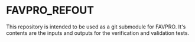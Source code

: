 # FAVPRO_REFOUT

This repository is intended to be used as a git submodule for FAVPRO.
It's contents are the inputs and outputs for the verification and validation tests.
